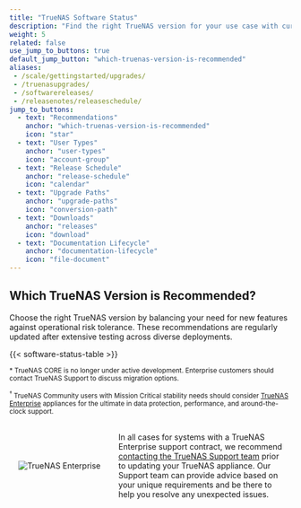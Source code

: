 ```yaml
---
title: "TrueNAS Software Status"
description: "Find the right TrueNAS version for your use case with current deployment recommendations, release schedules, and upgrade paths."
weight: 5
related: false
use_jump_to_buttons: true
default_jump_button: "which-truenas-version-is-recommended"
aliases:
 - /scale/gettingstarted/upgrades/
 - /truenasupgrades/
 - /softwarereleases/
 - /releasenotes/releaseschedule/
jump_to_buttons:
  - text: "Recommendations"
    anchor: "which-truenas-version-is-recommended"
    icon: "star"
  - text: "User Types"
    anchor: "user-types"
    icon: "account-group"
  - text: "Release Schedule"
    anchor: "release-schedule"
    icon: "calendar"
  - text: "Upgrade Paths"
    anchor: "upgrade-paths"
    icon: "conversion-path"
  - text: "Downloads"
    anchor: "releases"
    icon: "download"
  - text: "Documentation Lifecycle"
    anchor: "documentation-lifecycle"
    icon: "file-document"
---
```


## Which TrueNAS Version is Recommended?

Choose the right TrueNAS version by balancing your need for new features against operational risk tolerance. These recommendations are regularly updated after extensive testing across diverse deployments.

{{< software-status-table >}}

<small>\* TrueNAS CORE is no longer under active development. Enterprise customers should contact TrueNAS Support to discuss migration options.</small>

<small><sup>†</sup> TrueNAS Community users with Mission Critical stability needs should consider [TrueNAS Enterprise](https://truenas.com/truenas-enterprise/) appliances for the ultimate in data protection, performance, and around-the-clock support.</small>

<div style="display: flex; align-items: center; gap: 2rem; padding: 1rem; border: 1px solid var(--accent-color); border-radius: 8px; background-color: var(--accent-color-lite);">
  <div style="flex-shrink: 0;">
    <img src="/images/open-enterprise-storage--logo-full-color-rgb-large.png" alt="TrueNAS Enterprise" style="max-width: 150px; height: auto;">
  </div>
  <div style="flex-grow: 1;">
    In all cases for systems with a TrueNAS Enterprise support contract, we recommend <a href="https://www.truenas.com/support/">contacting the TrueNAS Support team</a> prior to updating your TrueNAS appliance.
    Our Support team can provide advice based on your unique requirements and be there to help you resolve any unexpected issues.
  </div>
</div>

<!-- Hugo-processed content for software status tab box -->
<div style="display: none;" id="release-tab-content-source">
  <div data-tab-id="user-types" data-tab-label="User Types">

{{< user-expectations-table >}}

  </div>
  <div data-tab-id="release-schedule" data-tab-label="Release Schedule">

{{< releaselist name=scale-releases defaultTab=3 >}}

{{< expand "Individual releases within a major version are labeled as Early, Stable, or Maintenance (expand for details)." "v" >}}

{{< truetable >}}
| Type | Status |
|-----------|-------------|
| Early | Public release of an unstable version that is either not feature complete or has more testing cycles planned. Follows an ALPHA, BETA, and RC naming convention. |
| Stable | Public release of a feature complete and internal and community tested major version. Follows a .0 naming convention. |
| Maintenance | Public release with software bug fixes and additional internal and community testing. Follows a .# naming convention, with small-scope maintenance releases ("hotpatches") following a .#.# convention. |
{{< /truetable >}}

{{< /expand >}}

  </div>
  <div data-tab-id="upgrade-paths" data-tab-label="Upgrade Paths">

{{< include file="/static/includes/SCALEUpgradePaths.md" >}}

  </div>
  <div data-tab-id="releases" data-tab-label="Downloads">

{{< tabbox name=truenas-downloads defaultTab=4 >}}

Each listed release links to download files for that release.

Bug tickets are typically accepted for the latest release of the current stable version.
Nightly builds also accept feedback and bug tickets.

{{< expand "Nightly Builds" "v" >}}
{{< include file="archive/NightlyTestWarning.md" >}}

Nightly builds are automatically published when automated testing passes.
**.iso** files are available for fresh installation on disposable hardware or a virtual machine.

**.update** files are also available for manually updating an existing experimental system to a nightly build.

Your testing and feedback are always welcome!
TrueNAS nightlies have an [option in the top panel](https://www.truenas.com/docs/scale/scaleuireference/toptoolbar/#how-would-you-rate-this-page?) to submit feedback directly to the development team.
Let us know what is working well and what can be improved!

{{< /expand >}}

{{< expand "Legacy Releases" "v" >}}
Legacy TrueNAS versions are provided for historical context and upgrade pathways.
They are provided "as-is" and typically do not receive further maintenance releases.
Individual releases are within each major version.

Legacy releases can only be used by downloading the .iso file and freshly installing it to the hardware.
{{< /expand >}}

<small>* TrueNAS CORE is no longer under active development. Enterprise customers should contact TrueNAS Support to discuss migration options.</small>

  </div>
  <div data-tab-id="documentation-lifecycle" data-tab-label="Documentation Lifecycle">

The TrueNAS team maintains and regularly updates documentation for current and in-development versions of TrueNAS software. For documentation purposes, current and future releases are those [recommended](#which-truenas-version-is-recommended) for one or more user types.

Documentation is actively maintained for all recommended TrueNAS versions, with updates published alongside software releases. Each TrueNAS product has dedicated documentation sections, and version selectors help users navigate between different software releases when breaking changes or new features are introduced.

When TrueNAS versions are no longer recommended for any user type, their documentation is moved to the [Documentation Archive](https://www.truenas.com/docs/archive/). Archived documentation becomes read-only and receives no further updates, but remains available as a historical reference for existing installations that haven't yet migrated to supported versions.

Users can find additional help through the [TrueNAS Community Forums](https://www.truenas.com/community/) for discussions and community support, or through [GitHub Issues](https://github.com/truenas) for reporting bugs and requesting features. Enterprise customers with support contracts receive priority assistance with documentation questions and access to custom deployment guides.

  </div>
</div>

<!-- Linkable Tab Box -->
<div id="component-tabs-container"></div>

<script src="/js/linkable-tabs.js?v=4.8"></script>
<script src="/js/linkable-tabs-init.js"></script>
<script src="/js/jump-to-button-fix.js"></script>
<script>
document.addEventListener('DOMContentLoaded', function() {
    initializeHugoTabs('release-tab-content-source', 'component-tabs-container', 'user-types');
});
</script>

